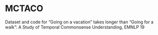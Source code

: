 # MCTACO
Dataset and code for “Going on a vacation” takes longer than “Going for a walk”: A Study of Temporal Commonsense Understanding, EMNLP 19
